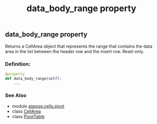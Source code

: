 ﻿---
title: data_body_range property
second_title: Aspose.Cells for Python via .NET API References
description: 
type: docs
weight: 390
url: /aspose.cells.pivot/pivottable/data_body_range/
is_root: false
---

## data_body_range property


Returns a CellArea object that represents the range that contains the data area
in the list between the header row and the insert row. Read-only.
### Definition:
```python
@property
def data_body_range(self):
    ...
```

### See Also
* module [aspose.cells.pivot](../../)
* class [CellArea](/cells/python-net/aspose.cells/cellarea)
* class [PivotTable](/cells/python-net/aspose.cells.pivot/pivottable)
